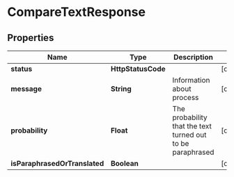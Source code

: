 

# CompareTextResponse


## Properties

| Name | Type | Description | Notes |
|------------ | ------------- | ------------- | -------------|
|**status** | **HttpStatusCode** |  |  [optional] |
|**message** | **String** | Information about process |  [optional] |
|**probability** | **Float** | The probability that the text turned out to be paraphrased |  [optional] |
|**isParaphrasedOrTranslated** | **Boolean** |  |  [optional] |



